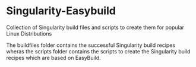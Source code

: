 # Singularity-Easybuild
Collection of Singularity build files and scripts to create them for popular Linux Distributions

The buildfiles folder contains the successful Singularity build recipes wheras the scripts folder contains the scripts to create the Singularity build recipes which are based on EasyBuild.


